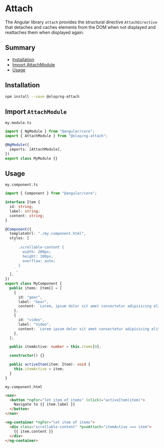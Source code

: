 # Attach

The Angular library `attach` provides the structural directive `AttachDirective` that detaches and caches elements from the DOM when not displayed and reattaches them when displayed again.

## Summary

- [Installation](#installation)
- [Import AttachModule](#import)
- [Usage](#usage)

## <a name="installation"></a>Installation

```sh
npm install --save @olop/ng-attach
```

## <a name="import"></a>Import `AttachModule`

`my.module.ts`

```typescript
import { NgModule } from "@angular/core";
import { AttachModule } from "@olop/ng-attach";

@NgModule({
  imports: [AttachModule],
})
export class MyModule {}
```

## <a name="usage"></a>Usage

`my.component.ts`

```typescript
import { Component } from "@angular/core";

interface Item {
  id: string;
  label: string;
  content: string;
}

@Component({
  templateUrl: "./my.component.html",
  styles: [
    `
      .scrollable-content {
        width: 200px;
        height: 100px;
        overflow: auto;
      }
    `,
  ],
})
export class MyComponent {
  public items: Item[] = [
    {
      id: "gear",
      label: "Gear",
      content: `Lorem, ipsum dolor sit amet consectetur adipisicing elit. Quos iusto laborum dolore quam neque! Enim impedit, a cupiditate dignissimos commodi minima eius perferendis accusamus nihil soluta aspernatur iure culpa? Quisquam!`,
    },
    {
      id: "video",
      label: "Video",
      content: `Lorem ipsum dolor sit amet consectetur adipisicing elit. Atque sed quisquam veritatis, iure nobis voluptatum, distinctio eum veniam iusto maiores vero soluta ab voluptas minima quas eius consequuntur aliquid. Delectus!`,
    },
  ];

  public itemActive: number = this.items[0];

  constructor() {}

  public activeItem(item: Item): void {
    this.itemActive = item;
  }
}
```

`my.component.html`

```html
<nav>
  <button *ngFor="let item of items" (click)="activeItem(item)">
    Navigate to {{ item.label }}
  </button>
</nav>

<ng-container *ngFor="let item of items">
  <div class="scrollable-content" *pvoAttach="itemActive === item">
    {{ item.content }}
  </div>
</ng-container>
```

